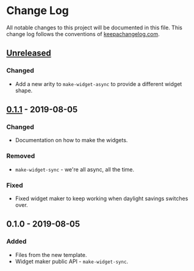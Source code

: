 # Change Log
All notable changes to this project will be documented in this file. This change log follows the conventions of [keepachangelog.com](http://keepachangelog.com/).

## [Unreleased]
### Changed
- Add a new arity to `make-widget-async` to provide a different widget shape.

## [0.1.1] - 2019-08-05
### Changed
- Documentation on how to make the widgets.

### Removed
- `make-widget-sync` - we're all async, all the time.

### Fixed
- Fixed widget maker to keep working when daylight savings switches over.

## 0.1.0 - 2019-08-05
### Added
- Files from the new template.
- Widget maker public API - `make-widget-sync`.

[Unreleased]: https://github.com/your-name/smaug/compare/0.1.1...HEAD
[0.1.1]: https://github.com/your-name/smaug/compare/0.1.0...0.1.1
